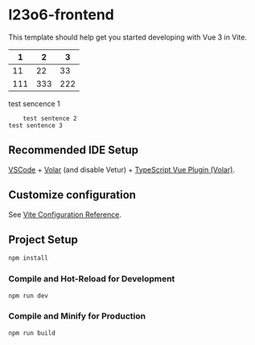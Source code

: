 # l23o6-frontend

This template should help get you started developing with Vue 3 in Vite.

| 1   | 2   | 3   |
| --- | --- | --- |
| 11  | 22  | 33  |
| 111 | 333 | 222 |

test sencence 1

        test sentence 2
    test sentence 3

## Recommended IDE Setup

[VSCode](https://code.visualstudio.com/) + [Volar](https://marketplace.visualstudio.com/items?itemName=Vue.volar) (and
disable
Vetur) + [TypeScript Vue Plugin (Volar)](https://marketplace.visualstudio.com/items?itemName=Vue.vscode-typescript-vue-plugin).

## Customize configuration

See [Vite Configuration Reference](https://vitejs.dev/config/).

## Project Setup

```sh
npm install
```

### Compile and Hot-Reload for Development

```sh
npm run dev
```

### Compile and Minify for Production

```sh
npm run build
```
